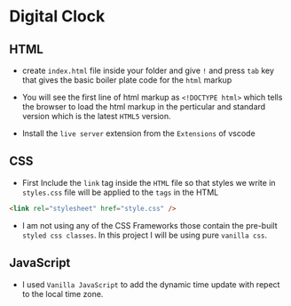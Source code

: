 # Digital Clock

## HTML

- create `index.html` file inside your folder and give `!` and press `tab` key that gives the basic boiler plate code for the `html` markup

- You will see the first line of html markup as `<!DOCTYPE html>` which tells the browser to load the html markup in the perticular and standard version which is the latest `HTML5` version.

- Install the `live server` extension from the `Extensions` of vscode

## CSS

- First Include the `link` tag inside the `HTML` file so that styles we write in `styles.css` file will be applied to the `tags` in the HTML

```html
<link rel="stylesheet" href="style.css" />
```

- I am not using any of the CSS Frameworks those contain the pre-built `styled css classes`. In this project I will be using pure `vanilla css`.

## JavaScript

- I used `Vanilla JavaScript` to add the dynamic time update with repect to the local time zone.
